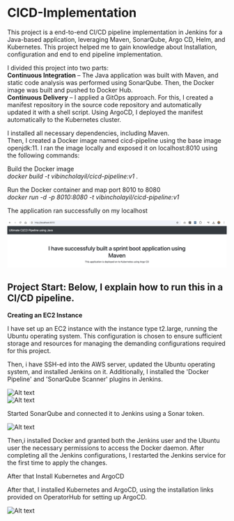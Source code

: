 <H1>CICD-Implementation</H1>
<p>This project is a end-to-end CI/CD pipeline implementation in Jenkins for a Java-based application, leveraging Maven, SonarQube, Argo CD, Helm, and Kubernetes. This project helped me to gain knowledge about Installation,  configuration and end to end pipeline implementation.</p>

I divided this project into two parts:<br>
<b>Continuous Integration</b> – The Java application was built with Maven, and static code analysis was performed using SonarQube. Then, the Docker image was built and pushed to Docker Hub.<br>
<b>Continuous Delivery</b> – I applied a GitOps approach. For this, I created a manifest repository in the source code repository and automatically updated it with a shell script. Using ArgoCD, I deployed the manifest automatically to the Kubernetes cluster.<br>
    
I installed all necessary dependencies, including Maven.<br>
Then, I created a Docker image named cicd-pipeline using the base image openjdk:11. I ran the image locally and exposed it on localhost:8010 using the following commands:<br>

Build the Docker image<br><i>docker build -t vibincholayil/cicd-pipeline:v1 .</i>

Run the Docker container and map port 8010 to 8080<br><i>docker run -d -p 8010:8080 -t vibincholayil/cicd-pipeline:v1</i>

The application ran successfully on my localhost

![Alt Text](assets/image1.png)

<h2>Project Start: Below, I explain how to run this in a CI/CD pipeline.</h2>

<b>Creating an EC2 Instance</b><br>
<p>I have set up an EC2 instance with the instance type t2.large, running the Ubuntu operating system. This configuration is chosen to ensure sufficient storage and resources for managing the demanding configurations required for this project.</p>

<p>Then, i have SSH-ed into the AWS server, updated the Ubuntu operating system, and installed Jenkins on it. Additionally, I installed the 'Docker Pipeline' and 'SonarQube Scanner' plugins in Jenkins.</p>

![Alt text](image2.png)<br>
![Alt text](image3.png)

<p>Started SonarQube and connected it to Jenkins using a Sonar token.</p>

![Alt text](image4.png)

<p>Then,i installed Docker and granted both the Jenkins user and the Ubuntu user the necessary permissions to access the Docker daemon. After completing all the Jenkins configurations, I restarted the Jenkins service for the first time to apply the changes.</p>

<p>After that Install Kubernetes and ArgoCD</p>
<p>After that, I installed Kubernetes and ArgoCD, using the installation links provided on OperatorHub for setting up ArgoCD.</p>

![Alt text](image5.png)
